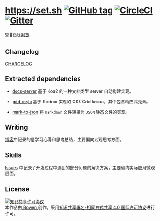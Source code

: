 # https://set.sh [![GitHub tag](https://img.shields.io/github/tag/lbwa/lbwa.github.io.svg)](https://github.com/lbwa/lbwa.github.io/blob/vue/CHANGELOG.md) [![CircleCI](https://circleci.com/gh/lbwa/set.svg?style=svg)](https://circleci.com/gh/lbwa/set) [![Gitter](https://badges.gitter.im/setsh/feedback.svg)](https://gitter.im/setsh/feedback)

💻📑在线[浏览][blog]

## Changelog

[CHANGELOG](./CHANGELOG.md)

## Extracted dependencies

- [docs-server] 基于 Koa2 的一种文档类型 server 自动构建实现。

- [grid-style] 基于 flexbox 实现的 CSS Grid layout，其中包含响应式元素。

- [mark-to-json] 将 `markdown` 文件转换为 `JSON` 静态文件的实现。

[docs-server]:https://github.com/lbwa/docs-server

[grid-style]:https://github.com/lbwa/grid-style

[mark-to-json]:https://github.com/lbwa/mark-to-json

## Writing

[博客][blog]中记录的是学习心得和思考总结，主要偏向宏观思考方面。

## Skills

[Issues][issues] 中记录了开发过程中遇到的部分问题的解决方案，主要偏向实际应用微观层面。

[blog]:https://set.sh

[issues]:https://github.com/lbwa/set/issues

## License

<a rel="license" href="http://creativecommons.org/licenses/by-sa/4.0/"><img alt="知识共享许可协议" style="border-width:0" src="https://i.creativecommons.org/l/by-sa/4.0/88x31.png" /></a><br />本作品由<a href="https://github.com/lbwa"> Bowen </a>创作，采用<a rel="license" href="http://creativecommons.org/licenses/by-sa/4.0/">知识共享署名-相同方式共享 4.0 国际许可协议</a>进行许可。
